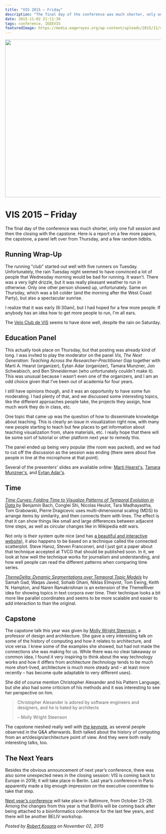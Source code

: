 ```yaml
---
title: "VIS 2015 – Friday"
description: "The final day of the conference was much shorter, only one full session and then the closing with the capstone. Here is a report on a few more papers, the capstone, a panel left over from Thursday, and a few random tidbits."
date: 2015-11-02 21:11:39
tags: conference, IEEEVIS
featuredImage: https://media.eagereyes.org/wp-content/uploads/2015/11/vis-thu-teaser.jpg
---
```


<p align="center"><img src="https://media.eagereyes.org/wp-content/uploads/2015/11/vis-thu-teaser.jpg" alt="" width="825" height="510" /></p>

# VIS 2015 – Friday

The final day of the conference was much shorter, only one full session and then the closing with the capstone. Here is a report on a few more papers, the capstone, a panel left over from Thursday, and a few random tidbits.

## Running Wrap-Up

The running "club" started out well with five runners on Tuesday. Unfortunately, the rain Tuesday night seemed to have convinced a lot of people that Wednesday morning would be bad for running. It wasn't. There was a very light drizzle, but it was really pleasant weather to run in otherwise. Only one other person showed up, unfortunately. Same on Thursday, which was a bit colder (and the morning after the West Coast Party), but also a spectacular sunrise.

I realize that it was early (6:30am), but I had hoped for a few more people. If anybody has an idea how to get more people to run, I'm all ears.

The <a href="http://www.gicentre.net/velo-club-de-vis">Velo Club de VIS</a> seems to have done well, despite the rain on Saturday.

## Education Panel

This actually took place on Thursday, but that posting was already kind of long. I was invited to play the moderator on the panel <em>Vis, The Next Generation: Teaching Across the Researcher-Practitioner Gap</em> together with Marti A. Hearst (organizer), Eytan Adar (organizer), Tamara Munzner, Jon Schwabisch, and Ben Shneiderman (who unfortunately couldn't make it). This was unusual because I wasn’t even one of the organizers, and I am an odd choice given that I’ve been out of academia for four years.

I still have opinions though, and it was an opportunity to have some fun moderating. I had plenty of that, and we discussed some interesting topics, like the different approaches people take, the projects they assign, how much work they do in class, etc.

One topic that came up was the question of how to disseminate knowledge about teaching. This is clearly an issue in visualization right now, with many new people starting to teach but few places to get information about teaching visualization from, share materials, etc. I really hope that there will be some sort of tutorial or other platform next year to remedy this.

The panel ended up being very popular (the room was packed), and we had to cut off the discussion as the session was ending (there were about five people in line at the microphone at that point).

Several of the presenters' slides are available online: <a href="http://people.ischool.berkeley.edu/~hearst/talks/infoviz_teaching_as_coaching.pdf">Marti Hearst's</a>, <a href="https://www.cs.ubc.ca/~tmm/talks/vis15/vis15teach.pdf">Tamara Munzner's</a>, and <a href="http://www.cond.org/vis-panel.pdf">Eytan Adar's</a>.

## Time

<a href="http://aviz.fr/~bbach/timecurves/"><em>Time Curves: Folding Time to Visualize Patterns of Temporal Evolution in Data </em></a> by Benjamin Bach, Conglei Shi, Nicolas Heulot, Tara Madhayastha, Tom Grabowski, Pierre Dragicevic uses multi-dimensional scaling (MDS) to arrange items by similarity, and then connects them with lines. The effect is that it can show things like small and large differences between adjacent time steps, as well as circular changes like in Wikipedia edit wars.

Not only is their system quite nice (and has <a href="http://aviz.fr/~bbach/timecurves/">a beautiful and interactive website</a>), it also happens to be based on a technique called the connected scatterplot. Steve Haroz, Steven Franconeri, and I just got a paper about that technique accepted at TVCG that should be published soon. In it, we look at how well the technique works for journalism and understanding, and how well people can read the different patterns when comparing time series.

<a href="http://people.cs.vt.edu/naren/papers/07001093-themedelta.pdf"><em>ThemeDelta: Dynamic Segmentations over Temporal Topic Models</em></a> by Samah Gad, Waqas Javed, Sohaib Ghani, Niklas Elmqvist, Tom Ewing, Keith N. Hampton, and Naren Ramakrishnan is an extension of the ThemeRiver idea for showing topics in text corpora over time. Their technique looks a bit more like parallel coordinates and seems to be more scalable and easier to add interaction to than the original.

## Capstone

The capstone talk this year was given by <a href="http://girlwonder.com">Molly Wright Steenson</a>, a professor of design and architecture. She gave a very interesting talk on some of the history of computing and how it relates to architecture, and vice versa. I knew some of the examples she showed, but had not made the connections she was making for us. While there was no clear takeaway or common idea, I found it very inspiring to think about the way technology works and how it differs from architecture (technology tends to be much more short-lived, architecture is much more steady and – at least more recently – has become quite adaptable to very different uses).

She did of course mention Christopher Alexander and his Pattern Language, but she also had some criticism of his methods and it was interesting to see her perspective on him.

>	Christopher Alexander is adored by software engineers and designers, and he is hated by architects
>	
>	– Molly Wright Steenson

The capstone meshed really well with <a href="/blog/2015/vis-2015-tuesday">the keynote</a>, as several people observed in the Q&amp;A afterwards. Both talked about the history of computing from an art/design/architecture point of view. And they were both really interesting talks, too.

## The Next Years

Besides the obvious announcement of next year’s conference, there was also some unexpected news in the closing session: VIS is coming back to Europe in 2018; it will take place in Berlin. Last year’s conference in Paris apparently made a big enough impression on the executive committee to take that step.

<a href="http://ieeevis.org">Next year’s conference</a> will take place in Baltimore, from October 23–28. Among the changes from this year is that BioVis will be coming back after being attached to a bioinformatics conference for the last few years, and there will be another BELIV workshop.


_Posted by <a href="/about">Robert Kosara</a> on November 02, 2015_


